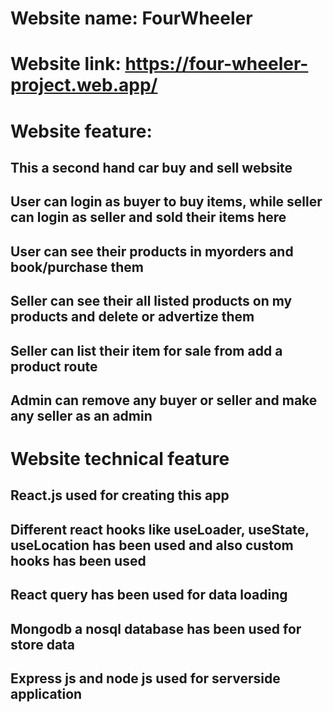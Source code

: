 # Website name: FourWheeler
# Website link: https://four-wheeler-project.web.app/

# Website feature:
## This a second hand car buy and sell website
## User can login as buyer to buy items, while seller can login as seller and sold their items here
## User can see their products in myorders and book/purchase them
## Seller can see their all listed products on my products and delete or advertize them
## Seller can list their item for sale from add a product route
## Admin can remove any buyer or seller and make any seller as an admin

# Website technical feature

## React.js used for creating this app
## Different react hooks like useLoader, useState, useLocation has been used and also custom hooks has been used
## React query has been used for data loading
## Mongodb a nosql database has been used for store data
## Express js and node js used for serverside application